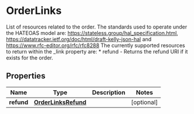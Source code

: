 

# OrderLinks

List of resources related to the order. The standards used to operate under the HATEOAS model are: https://stateless.group/hal_specification.html, https://datatracker.ietf.org/doc/html/draft-kelly-json-hal and https://www.rfc-editor.org/rfc/rfc8288  The currently supported resources to return within the _link property are: * refund - Returns the refund URI if it exists for the order.

## Properties

| Name | Type | Description | Notes |
|------------ | ------------- | ------------- | -------------|
|**refund** | [**OrderLinksRefund**](OrderLinksRefund.md) |  |  [optional] |



